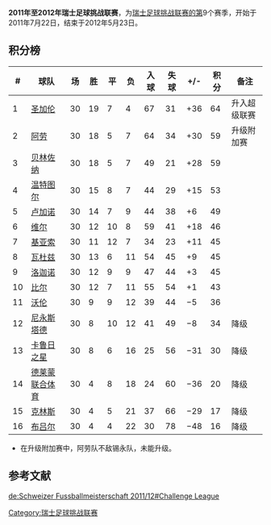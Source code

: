 **2011年至2012年瑞士足球挑战联赛**，为[瑞士足球挑战联赛的第](https://zh.wikipedia.org/wiki/瑞士足球挑战联赛 "wikilink")9个赛季，开始于2011年7月22日，结束于2012年5月23日。

## 积分榜

| \# | 球队                                                             | 场  | 胜  | 平  | 负  | 入球 | 失球 | \+/- | 积分 | 备注     |
| -- | -------------------------------------------------------------- | -- | -- | -- | -- | -- | -- | ---- | -- | ------ |
| 1  | [圣加伦](../Page/圣加伦足球俱乐部.md "wikilink")                          | 30 | 19 | 7  | 4  | 67 | 31 | \+36 | 64 | 升入超级联赛 |
| 2  | [阿劳](https://zh.wikipedia.org/wiki/阿劳足球俱乐部 "wikilink")         | 30 | 18 | 5  | 7  | 64 | 34 | \+30 | 59 | 升级附加赛  |
| 3  | [贝林佐纳](../Page/贝林佐纳足球俱乐部.md "wikilink")                        | 30 | 18 | 5  | 7  | 49 | 21 | \+28 | 59 |        |
| 4  | [温特图尔](../Page/温特图尔足球俱乐部.md "wikilink")                        | 30 | 15 | 8  | 7  | 44 | 29 | \+15 | 53 |        |
| 5  | [卢加诺](https://zh.wikipedia.org/wiki/卢加诺足球俱乐部 "wikilink")       | 30 | 14 | 7  | 9  | 44 | 38 | \+6  | 49 |        |
| 6  | [维尔](https://zh.wikipedia.org/wiki/维尔足球俱乐部 "wikilink")         | 30 | 12 | 10 | 8  | 59 | 41 | \+18 | 46 |        |
| 7  | [基亚索](https://zh.wikipedia.org/wiki/基亚索足球俱乐部 "wikilink")       | 30 | 11 | 12 | 7  | 34 | 23 | \+11 | 45 |        |
| 8  | [瓦杜兹](https://zh.wikipedia.org/wiki/瓦杜兹足球俱乐部 "wikilink")       | 30 | 13 | 6  | 11 | 54 | 45 | \+9  | 45 |        |
| 9  | [洛迦诺](https://zh.wikipedia.org/wiki/洛迦诺足球俱乐部 "wikilink")       | 30 | 12 | 9  | 9  | 47 | 44 | \+3  | 45 |        |
| 10 | [比尔](https://zh.wikipedia.org/wiki/比尔足球俱乐部 "wikilink")         | 30 | 12 | 7  | 11 | 55 | 54 | \+1  | 43 |        |
| 11 | [沃伦](https://zh.wikipedia.org/wiki/沃伦足球俱乐部 "wikilink")         | 30 | 9  | 9  | 12 | 39 | 44 | −5   | 36 |        |
| 12 | [尼永斯塔德](https://zh.wikipedia.org/wiki/尼永斯塔德足球俱乐部 "wikilink")   | 30 | 8  | 10 | 12 | 41 | 49 | −8   | 34 | 降级     |
| 13 | [卡鲁日之星](https://zh.wikipedia.org/wiki/卡鲁日之星足球俱乐部 "wikilink")   | 30 | 8  | 6  | 16 | 25 | 56 | −31  | 30 | 降级     |
| 14 | [德莱蒙联合体育](https://zh.wikipedia.org/wiki/德莱蒙联合体育俱乐部 "wikilink") | 30 | 4  | 8  | 18 | 24 | 60 | −36  | 20 | 降级     |
| 15 | [克林斯](https://zh.wikipedia.org/wiki/克林斯体育俱乐部 "wikilink")       | 30 | 4  | 5  | 21 | 37 | 66 | −29  | 17 | 降级     |
| 16 | [布吕尔](https://zh.wikipedia.org/wiki/布吕尔体育俱乐部 "wikilink")       | 30 | 4  | 4  | 22 | 30 | 78 | −48  | 16 | 降级     |

  - 在升级附加赛中，阿劳队不敌锡永队，未能升级。

## 参考文献

[de:Schweizer Fussballmeisterschaft 2011/12\#Challenge League](https://zh.wikipedia.org/wiki/de:Schweizer_Fussballmeisterschaft_2011/12#Challenge_League "wikilink")

[Category:瑞士足球挑战联赛](https://zh.wikipedia.org/wiki/Category:瑞士足球挑战联赛 "wikilink")